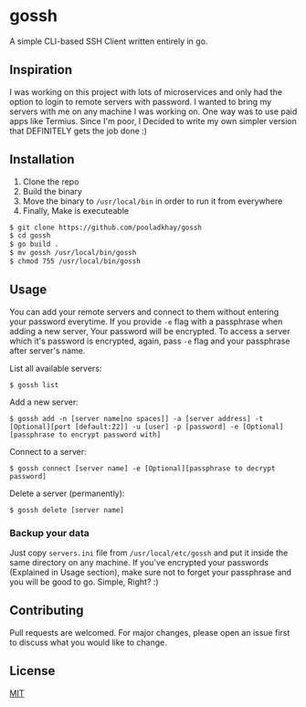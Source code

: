 # gossh
A simple CLI-based SSH Client written entirely in go.

## Inspiration
I was working on this project with lots of microservices and only had the option to login to remote servers with password. I wanted to bring my servers with me on any machine I was working on. One way was to use paid apps like Termius. Since I'm poor, I Decided to write my own simpler version that DEFINITELY gets the job done :)

## Installation
1) Clone the repo
2) Build the binary
3) Move the binary to ```/usr/local/bin``` in order to run it from everywhere
4) Finally, Make is executeable
```bash
$ git clone https://github.com/pooladkhay/gossh
$ cd gossh
$ go build .
$ mv gossh /usr/local/bin/gossh
$ chmod 755 /usr/local/bin/gossh
```

## Usage
You can add your remote servers and connect to them without entering your password everytime.
If you provide ```-e``` flag with a passphrase when adding a new server, Your password will be encrypted.
To access a server which it's password is encrypted, again, pass ```-e``` flag and your passphrase after server's name.

List all available servers:

```$ gossh list```


Add a new server:

```$ gossh add -n [server name[no spaces]] -a [server address] -t [Optional][port [default:22]] -u [user] -p [password] -e [Optional][passphrase to encrypt password with]```


Connect to a server:

```$ gossh connect [server name] -e [Optional][passphrase to decrypt password]```


Delete a server (permanently):

```$ gossh delete [server name]```

### Backup your data
Just copy ```servers.ini``` file from ```/usr/local/etc/gossh``` and put it inside the same directory on any machine.
If you've encrypted your passwords (Explained in Usage section), make sure not to forget your passphrase and you will be good to go.
Simple, Right? :)

## Contributing
Pull requests are welcomed. For major changes, please open an issue first to discuss what you would like to change.

## License
[MIT](https://github.com/pooladkhay/gossh/blob/main/LICENSE)